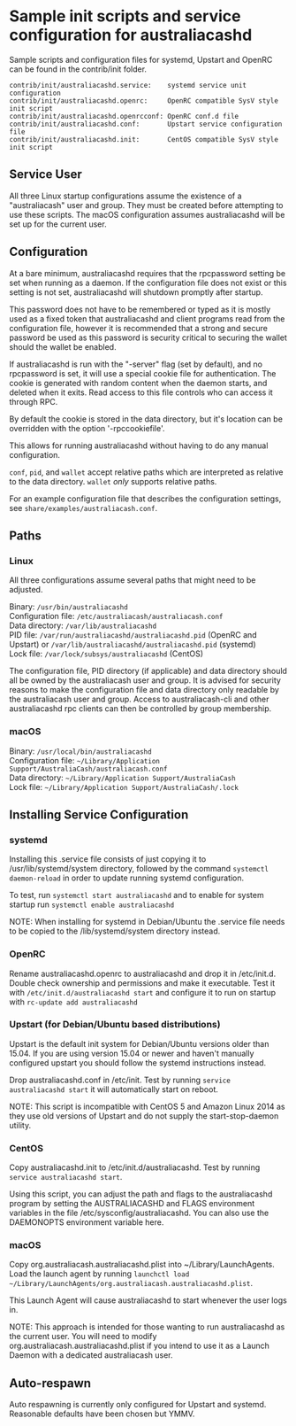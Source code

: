 Sample init scripts and service configuration for australiacashd
==========================================================

Sample scripts and configuration files for systemd, Upstart and OpenRC
can be found in the contrib/init folder.

    contrib/init/australiacashd.service:    systemd service unit configuration
    contrib/init/australiacashd.openrc:     OpenRC compatible SysV style init script
    contrib/init/australiacashd.openrcconf: OpenRC conf.d file
    contrib/init/australiacashd.conf:       Upstart service configuration file
    contrib/init/australiacashd.init:       CentOS compatible SysV style init script

Service User
---------------------------------

All three Linux startup configurations assume the existence of a "australiacash" user
and group.  They must be created before attempting to use these scripts.
The macOS configuration assumes australiacashd will be set up for the current user.

Configuration
---------------------------------

At a bare minimum, australiacashd requires that the rpcpassword setting be set
when running as a daemon.  If the configuration file does not exist or this
setting is not set, australiacashd will shutdown promptly after startup.

This password does not have to be remembered or typed as it is mostly used
as a fixed token that australiacashd and client programs read from the configuration
file, however it is recommended that a strong and secure password be used
as this password is security critical to securing the wallet should the
wallet be enabled.

If australiacashd is run with the "-server" flag (set by default), and no rpcpassword is set,
it will use a special cookie file for authentication. The cookie is generated with random
content when the daemon starts, and deleted when it exits. Read access to this file
controls who can access it through RPC.

By default the cookie is stored in the data directory, but it's location can be overridden
with the option '-rpccookiefile'.

This allows for running australiacashd without having to do any manual configuration.

`conf`, `pid`, and `wallet` accept relative paths which are interpreted as
relative to the data directory. `wallet` *only* supports relative paths.

For an example configuration file that describes the configuration settings,
see `share/examples/australiacash.conf`.

Paths
---------------------------------

### Linux

All three configurations assume several paths that might need to be adjusted.

Binary:              `/usr/bin/australiacashd`  
Configuration file:  `/etc/australiacash/australiacash.conf`  
Data directory:      `/var/lib/australiacashd`  
PID file:            `/var/run/australiacashd/australiacashd.pid` (OpenRC and Upstart) or `/var/lib/australiacashd/australiacashd.pid` (systemd)  
Lock file:           `/var/lock/subsys/australiacashd` (CentOS)  

The configuration file, PID directory (if applicable) and data directory
should all be owned by the australiacash user and group.  It is advised for security
reasons to make the configuration file and data directory only readable by the
australiacash user and group.  Access to australiacash-cli and other australiacashd rpc clients
can then be controlled by group membership.

### macOS

Binary:              `/usr/local/bin/australiacashd`  
Configuration file:  `~/Library/Application Support/AustraliaCash/australiacash.conf`  
Data directory:      `~/Library/Application Support/AustraliaCash`  
Lock file:           `~/Library/Application Support/AustraliaCash/.lock`  

Installing Service Configuration
-----------------------------------

### systemd

Installing this .service file consists of just copying it to
/usr/lib/systemd/system directory, followed by the command
`systemctl daemon-reload` in order to update running systemd configuration.

To test, run `systemctl start australiacashd` and to enable for system startup run
`systemctl enable australiacashd`

NOTE: When installing for systemd in Debian/Ubuntu the .service file needs to be copied to the /lib/systemd/system directory instead.

### OpenRC

Rename australiacashd.openrc to australiacashd and drop it in /etc/init.d.  Double
check ownership and permissions and make it executable.  Test it with
`/etc/init.d/australiacashd start` and configure it to run on startup with
`rc-update add australiacashd`

### Upstart (for Debian/Ubuntu based distributions)

Upstart is the default init system for Debian/Ubuntu versions older than 15.04. If you are using version 15.04 or newer and haven't manually configured upstart you should follow the systemd instructions instead.

Drop australiacashd.conf in /etc/init.  Test by running `service australiacashd start`
it will automatically start on reboot.

NOTE: This script is incompatible with CentOS 5 and Amazon Linux 2014 as they
use old versions of Upstart and do not supply the start-stop-daemon utility.

### CentOS

Copy australiacashd.init to /etc/init.d/australiacashd. Test by running `service australiacashd start`.

Using this script, you can adjust the path and flags to the australiacashd program by
setting the AUSTRALIACASHD and FLAGS environment variables in the file
/etc/sysconfig/australiacashd. You can also use the DAEMONOPTS environment variable here.

### macOS

Copy org.australiacash.australiacashd.plist into ~/Library/LaunchAgents. Load the launch agent by
running `launchctl load ~/Library/LaunchAgents/org.australiacash.australiacashd.plist`.

This Launch Agent will cause australiacashd to start whenever the user logs in.

NOTE: This approach is intended for those wanting to run australiacashd as the current user.
You will need to modify org.australiacash.australiacashd.plist if you intend to use it as a
Launch Daemon with a dedicated australiacash user.

Auto-respawn
-----------------------------------

Auto respawning is currently only configured for Upstart and systemd.
Reasonable defaults have been chosen but YMMV.
